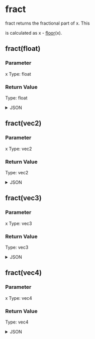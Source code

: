 # fract


fract returns the fractional part of x. This

is calculated as x - <a class="citerefentry" href="floor.xhtml"><span class="citerefentry"><span class="refentrytitle">floor</span></span></a>(x).

## fract(float)

### Parameter

x
  Type: float

### Return Value

  Type: float

<details><summary>JSON</summary>

```
{
  "Type": "fract(float)",
  "Name": "fract(float)",
  "Category": 1,
  "InputPins": [
    {
      "Connection": null,
      "Id": "x",
      "Type": "float"
    }
  ],
  "OutputPins": [
    {
      "Id": "",
      "Type": "float"
    }
  ]
}
```

</details>

## fract(vec2)

### Parameter

x
  Type: vec2

### Return Value

  Type: vec2

<details><summary>JSON</summary>

```
{
  "Type": "fract(vec2)",
  "Name": "fract(vec2)",
  "Category": 1,
  "InputPins": [
    {
      "Connection": null,
      "Id": "x",
      "Type": "vec2"
    }
  ],
  "OutputPins": [
    {
      "Id": "",
      "Type": "vec2"
    }
  ]
}
```

</details>

## fract(vec3)

### Parameter

x
  Type: vec3

### Return Value

  Type: vec3

<details><summary>JSON</summary>

```
{
  "Type": "fract(vec3)",
  "Name": "fract(vec3)",
  "Category": 1,
  "InputPins": [
    {
      "Connection": null,
      "Id": "x",
      "Type": "vec3"
    }
  ],
  "OutputPins": [
    {
      "Id": "",
      "Type": "vec3"
    }
  ]
}
```

</details>

## fract(vec4)

### Parameter

x
  Type: vec4

### Return Value

  Type: vec4

<details><summary>JSON</summary>

```
{
  "Type": "fract(vec4)",
  "Name": "fract(vec4)",
  "Category": 1,
  "InputPins": [
    {
      "Connection": null,
      "Id": "x",
      "Type": "vec4"
    }
  ],
  "OutputPins": [
    {
      "Id": "",
      "Type": "vec4"
    }
  ]
}
```

</details>

